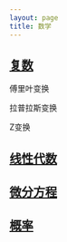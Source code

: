 ```yaml
---
layout: page
title: 数学
---
```


## [复数](md/complex)

傅里叶变换

拉普拉斯变换

Z变换

## [线性代数](md/linear_algebra)

## [微分方程](md/differential_equation)

## [概率](md/probability.md)

